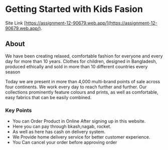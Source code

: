 # Getting Started with Kids Fasion

Site Link [https://assignment-12-90679.web.app/](https://assignment-12-90679.web.app/).

## About
We have been creating relaxed, comfortable fashion for everyone and every day for more than 10 years. Clothes for children, designed in Bangladesh, produced ethically and sold in more than 10 different countries every season

Today we are present in more than 4,000 multi-brand points of sale across four continents. We work every day to reach further and further. Our collections prominently feature colours and prints, as well as comfortable, easy fabrics that can be easily combined.

### Key Points

- You can Order Product in Online After signing up in this website.
- Here you can pay through bkash,nagab, rocket.
- As well as here has cash on delivery system.
- We Provide home delivery service for better customer experience.
- You Can cancel your order before approving order
